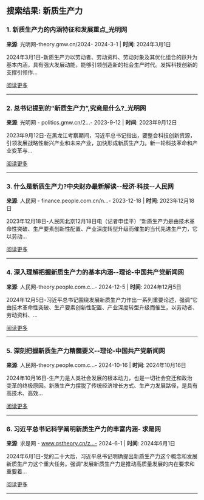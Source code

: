 ## 搜索结果: 新质生产力

### 1. 新质生产力的内涵特征和发展重点_光明网

**来源**: 光明网-theory.gmw.cn/2024- 2024-3-1 | **时间**: 2024年3月1日

2024年3月1日-新质生产力以劳动者、劳动资料、劳动对象及其优化组合的跃升为基本内涵，具有强大发展动能，能够引领创造新的社会生产时代。发挥科技创新的支撑引领作...

[阅读更多](https://www.sogou.com/link?url=a8xlm0X2uvfk0DsDpw7dTtRkQ65ScIuvVq-SsQS1kJJM2QyVPRkxKmkVWjx19lBuFDz2xbOXdiA.)

---

### 2. 总书记提到的“新质生产力”,究竟是什么?_光明网

**来源**: 光明网 - politics.gmw.cn/2...- 2023-9-12 | **时间**: 2023年9月12日

2023年9月12日-在黑龙江考察期间，习近平总书记指出，要整合科技创新资源，引领发展战略性新兴产业和未来产业，加快形成新质生产力。新一轮科技革命和产业变革与...

[阅读更多](https://www.sogou.com/link?url=hedJjaC291MOMYl68lMLe1uH35-sraRt7WkDBWDFuMZgje8aHMLJcbnwWms4jT_4haGfJ124Xko.)

---

### 3. 什么是新质生产力?中央财办最新解读--经济·科技--人民网

**来源**: 人民网 - finance.people.com.cn/n...- 2023-12-18 | **时间**: 2023年12月18日

2023年12月18日-人民网北京12月18日电（记者申佳平）“新质生产力是由技术革命性突破、生产要素创新性配置、产业深度转型升级而催生的当代先进生产力，它以劳动...

[阅读更多](https://www.sogou.com/link?url=1N5bSpvo44OmnXQKSWk3yXQIX0LFTth5L-CQzk-oFDagGJIqceCQFf9UzMzd5m9z6UYJuyLOVik4d2X6F0SQYA..)

---

### 4. 深入理解把握新质生产力的基本内涵--理论-中国共产党新闻网

**来源**: 人民网-theory.people.com.c...- 2024-12-5 | **时间**: 2024年12月5日

2024年12月5日-习近平总书记围绕发展新质生产力作出一系列重要论述，强调“它由技术革命性突破、生产要素创新性配置、产业深度转型升级而催生，以劳动者、劳动资料、...

[阅读更多](https://www.sogou.com/link?url=a8xlm0X2uvd7-u-nR9n-upU2WhLNU-EkWxeQDWjy8IMcvgnRk-wbThmfy_uj9Gr_XOOBHBIkq904d2X6F0SQYA..)

---

### 5. 深刻把握新质生产力精髓要义--理论-中国共产党新闻网

**来源**: 人民网-theory.people.com.c...- 2024-10-16 | **时间**: 2024年10月16日

2024年10月16日-生产力是人类社会发展的根本动力，也是一切社会变迁和政治变革的终极原因。新质生产力摆脱了传统经济增长方式、生产力发展路径，是具有高技术、高效...

[阅读更多](https://www.sogou.com/link?url=a8xlm0X2uvd7-u-nR9n-upU2WhLNU-EkWxeQDWjy8IMP3fWsRPs6QRmfy_uj9Gr_1len37MnTmI4d2X6F0SQYA..)

---

### 6. 习近平总书记科学阐明新质生产力的丰富内涵- 求是网

**来源**: 求是网 - www.qstheory.cn/z...- 2024-6-1 | **时间**: 2024年6月1日

2024年6月1日-党的二十大后，习近平总书记明确提出新质生产力这个概念和发展新质生产力这个重大任务。强调“发展新质生产力是推动高质量发展的内在要求和重要着...

[阅读更多](https://www.sogou.com/link?url=DSOYnZeCC_ox-0aqZRS5aOfFBQczF9y1iposbSWTbZ8usT3zG_cFVgEEBApSWP_5R4nzFnbNicS8H3hzb6JqFQ..)

---

